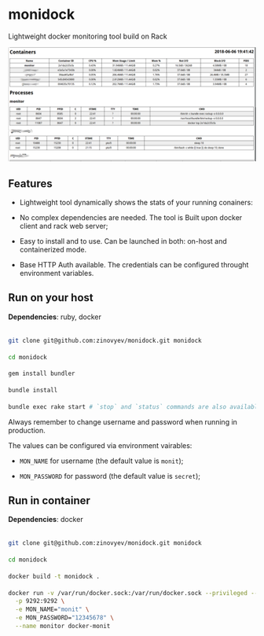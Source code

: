 # monidock

Lightweight docker monitoring tool build on Rack

![Monidock monitor screen](doc/monitor.png)


## Features


* Lightweight tool dynamically shows the stats of your running conainers:

* No complex dependencies are needed. The tool is Built upon docker client and rack web server;

* Easy to install and to use. Can be launched in both: on-host and containerized mode.

* Base HTTP Auth available. The credentials can be configured throught environment variables.


## Run on your host

**Dependencies**: ruby, docker

```bash

git clone git@github.com:zinovyev/monidock.git monidock

cd monidock

gem install bundler

bundle install

bundle exec rake start # `stop` and `status` commands are also available

```

Always remember to change username and password when running in production.

The values can be configured via environment vairables:

* `MON_NAME` for username (the default value is `monit`);

* `MON_PASSWORD` for password (the default value is `secret`);


## Run in container

**Dependencies**: docker

```bash

git clone git@github.com:zinovyev/monidock.git monidock

cd monidock

docker build -t monidock .

docker run -v /var/run/docker.sock:/var/run/docker.sock --privileged --rm -d \
  -p 9292:9292 \
  -e MON_NAME="monit" \
  -e MON_PASSWORD="12345678" \
  --name monitor docker-monit

```
